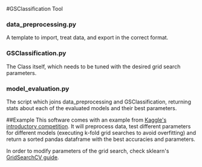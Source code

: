 #GSClassification Tool

### data_preprocessing.py
A template to import, treat data, and export in the correct format.

### GSClassification.py
The Class itself, which needs to be tuned with the desired grid search parameters.

### model_evaluation.py
The script which joins data_preprocessing and GSClassification, returning stats about each of the evaluated models and their best parameters.

##Example
This software comes with an example from [Kaggle's introductory competition](https://www.kaggle.com/c/titanic). It will preprocess data, test different parameters for different models (executing k-fold grid searches to avoid overfitting) and return a sorted pandas dataframe with the best accuracies and parameters.

In order to modify parameters of the grid search, check sklearn's [GridSearchCV guide](https://scikit-learn.org/stable/modules/generated/sklearn.model_selection.GridSearchCV.html).
